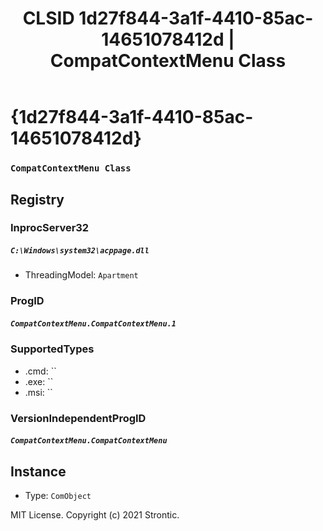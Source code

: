 ﻿---
title: "CLSID 1d27f844-3a1f-4410-85ac-14651078412d | CompatContextMenu Class"
excerpt: What is COM-Object CLSID 1d27f844-3a1f-4410-85ac-14651078412d?
---

# {1d27f844-3a1f-4410-85ac-14651078412d}

### `CompatContextMenu Class`

## Registry


### InprocServer32

##### `C:\Windows\system32\acppage.dll`
* ThreadingModel: `Apartment`

### ProgID

##### `CompatContextMenu.CompatContextMenu.1`

### SupportedTypes

* .cmd: ``
* .exe: ``
* .msi: ``

### VersionIndependentProgID

##### `CompatContextMenu.CompatContextMenu`

## Instance

* Type: `ComObject`

MIT License. Copyright (c) 2021 Strontic.



